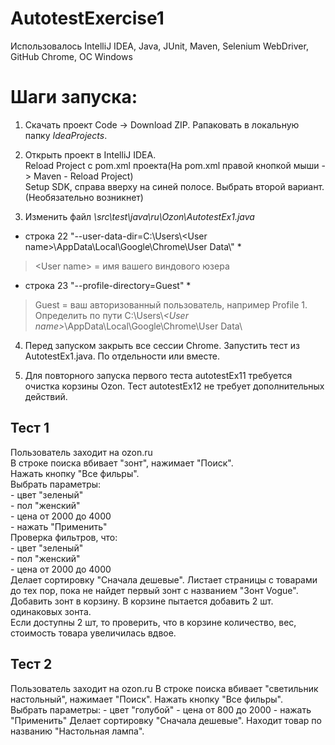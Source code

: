# AutotestExercise1
Использовалось IntelliJ IDEA, Java, JUnit, Maven, Selenium WebDriver, GitHub
Chrome, ОС Windows

# Шаги запуска:

1. Скачать проект Code -> Download ZIP. Рапаковать в локальную папку *IdeaProjects*.  

2. Открыть проект в IntelliJ IDEA.  
Reload Project c pom.xml проекта(На pom.xml правой кнопкой мыши -> Maven - Reload Project)  
Setup SDK, справа вверху на синей полосе. Выбрать второй вариант.(Необязательно возникнет)

3. Изменить файл *\src\test\java\ru\Ozon\AutotestEx1.java*
  
* строка 22	"--user-data-dir=C:\\Users\\<User name\>\AppData\\Local\\Google\\Chrome\\User Data\\" *
>\<User name> = имя вашего виндового юзера  

* строка 23	"--profile-directory=Guest" *
> 	Guest = ваш авторизованный пользователь, например Profile 1.   
>	Определить по пути C:\\Users\\*<User name\>*\AppData\\Local\\Google\\Chrome\\User Data\\
  
4. Перед запуском закрыть все сессии Chrome. 
Запустить тест из AutotestEx1.java. По отдельности или вместе.

5. Для повторного запуска первого теста autotestEx11 требуется очистка корзины Ozon. 
Тест autotestEx12 не требует дополнительных действий.   
## Тест 1
Пользователь заходит на ozon.ru     
В строке поиска вбивает "зонт", нажимает "Поиск".    
Нажать кнопку "Все фильры".     
Выбрать параметры:    
	- цвет "зеленый"    
	- пол "женский"    
	- цена от 2000 до 4000    
	- нажать "Применить"    
Проверка фильтров, что:    
	- цвет "зеленый"    
	- пол "женский"    
	- цена от 2000 до 4000    
Делает сортировку "Сначала дешевые". Листает страницы с товарами до тех пор, пока не найдет первый зонт с названием "Зонт Vogue".  
Добавить зонт в корзину. В корзине пытается добавить 2 шт. одинаковых зонта.  
Если доступны 2 шт, то проверить, что в корзине количество, вес, стоимость товара увеличилась вдвое.  
## Тест 2 
Пользователь заходит на ozon.ru 
В строке поиска вбивает "светильник настольный", нажимает "Поиск". 
Нажать кнопку "Все фильры".  
Выбрать параметры: 
	- цвет "голубой" 
	- цена от 800 до 2000 
	- нажать "Применить" 
Делает сортировку "Сначала дешевые". 
Находит товар по названию "Настольная лампа". 
